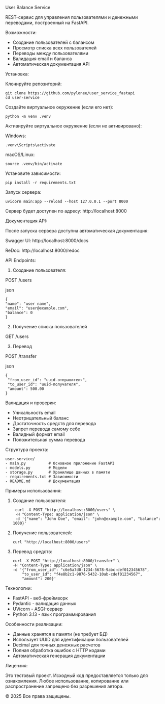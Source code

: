 User Balance Service

REST-сервис для управления пользователями и денежными переводами, построенный на FastAPI.

Возможности:
- Создание пользователей с балансом
- Просмотр списка всех пользователей
- Переводы между пользователями
- Валидация email и баланса
- Автоматическая документация API

Установка:

Клонируйте репозиторий:

    git clone https://github.com/pylonee/user_service_fastapi
    cd user-service

Создайте виртуальное окружение (если его нет):

    python -m venv .venv

Активируйте виртуальное окружение (если не активировано):

Windows:

    .venv\Scripts\activate

macOS/Linux:

    source .venv/bin/activate

Установите зависимости:

    pip install -r requirements.txt

Запуск сервера:

    uvicorn main:app --reload --host 127.0.0.1 --port 8000

Сервер будет доступен по адресу: http://localhost:8000

Документация API:

После запуска сервера доступна автоматическая документация:

Swagger UI: http://localhost:8000/docs

ReDoc: http://localhost:8000/redoc

API Endpoints:
1. Создание пользователя:

POST /users


json

    {
    "name": "user name",
    "email": "user@example.com",
    "balance": 0
    }

2. Получение списка пользователей

GET /users

3. Перевод

POST /transfer

json

    {
     "from_user_id": "uuid-отправителя",
     "to_user_id": "uuid-получателя", 
     "amount": 500.00
    }

Валидация и проверки:
- Уникальность email
- Неотрицательный баланс
- Достаточность средств для перевода
- Запрет перевода самому себе
- Валидный формат email
- Положительная сумма перевода

Структура проекта:

    user-service/
    - main.py          # Основное приложение FastAPI 
    - models.py        # Модели
    - storage.py       # Хранилище данных в памяти
    - requirements.txt # Зависимости
    - README.md        # Документация

Примеры использования:

1. Создание пользователя:

        curl -X POST "http://localhost:8000/users" \
        -H "Content-Type: application/json" \
        -d '{"name": "John Doe", "email": "john@example.com", "balance": 1000}'

2. Получение пользователей:

       curl "http://localhost:8000/users"

3. Перевод средств:

       curl -X POST "http://localhost:8000/transfer" \
       -H "Content-Type: application/json" \
       -d '{"from_user_id": "c6e5a7d0-1234-5678-9abc-def012345678", 
           "to_user_id": "f4e8b2c1-9876-5432-10ab-cdef01234567", 
           "amount": 200}'

Технологии:
- FastAPI - веб-фреймворк
- Pydantic - валидация данных
- UVicorn - ASGI-сервер
- Python 3.13 - язык программирования

Особенности реализации:
- Данные хранятся в памяти (не требует БД)
- Использует UUID для идентификации пользователей
- Decimal для точных денежных расчетов
- Полная обработка ошибок с HTTP кодами
- Автоматическая генерация документации


Лицензия:

Это тестовый проект. Исходный код предоставляется только для ознакомления.
Любое использование, копирование или распространение запрещено без разрешения автора.

© 2025 Все права защищены.